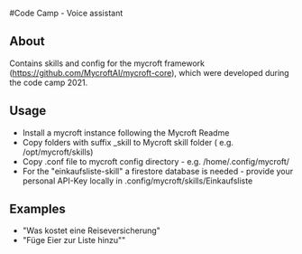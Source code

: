 #Code Camp - Voice assistant

## About
Contains skills and config for the mycroft framework (https://github.com/MycroftAI/mycroft-core), which were developed during the code camp 2021.

## Usage
- Install a mycroft instance following the Mycroft Readme
- Copy folders with suffix _skill to Mycroft skill folder ( e.g. /opt/mycroft/skills)
- Copy .conf file to mycroft config directory - e.g. /home/.config/mycroft/
- For the "einkaufsliste-skill" a firestore database is needed - provide your personal API-Key locally in  .config/mycroft/skills/Einkaufsliste

## Examples
* "Was kostet eine Reiseversicherung"
* "Füge Eier zur Liste hinzu""


